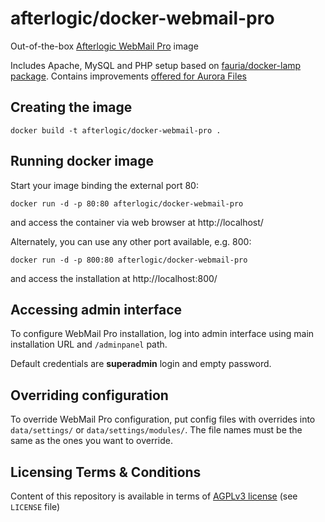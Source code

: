 afterlogic/docker-webmail-pro
=============================

Out-of-the-box [Afterlogic WebMail Pro](https://afterlogic.com/webmail-client) image

Includes Apache, MySQL and PHP setup based on [fauria/docker-lamp package](https://github.com/fauria/docker-lamp). Contains improvements [offered for Aurora Files](https://github.com/extbe)


Creating the image
------------------

	docker build -t afterlogic/docker-webmail-pro .


Running docker image
--------------------

Start your image binding the external port 80:

	docker run -d -p 80:80 afterlogic/docker-webmail-pro

and access the container via web browser at http://localhost/


Alternately, you can use any other port available, e.g. 800:

	docker run -d -p 800:80 afterlogic/docker-webmail-pro

and access the installation at http://localhost:800/


Accessing admin interface
------------------------------

To configure WebMail Pro installation, log into admin interface using main installation URL and `/adminpanel` path.

Default credentials are **superadmin** login and empty password.

Overriding configuration
------------------------------

To override WebMail Pro configuration, put config files with overrides into `data/settings/` or 
`data/settings/modules/`. The file names must be the same as the ones you want to override.

Licensing Terms & Conditions
----------------------------

Content of this repository is available in terms of [AGPLv3 license](http://www.gnu.org/licenses/agpl-3.0.en.html) (see `LICENSE` file)
